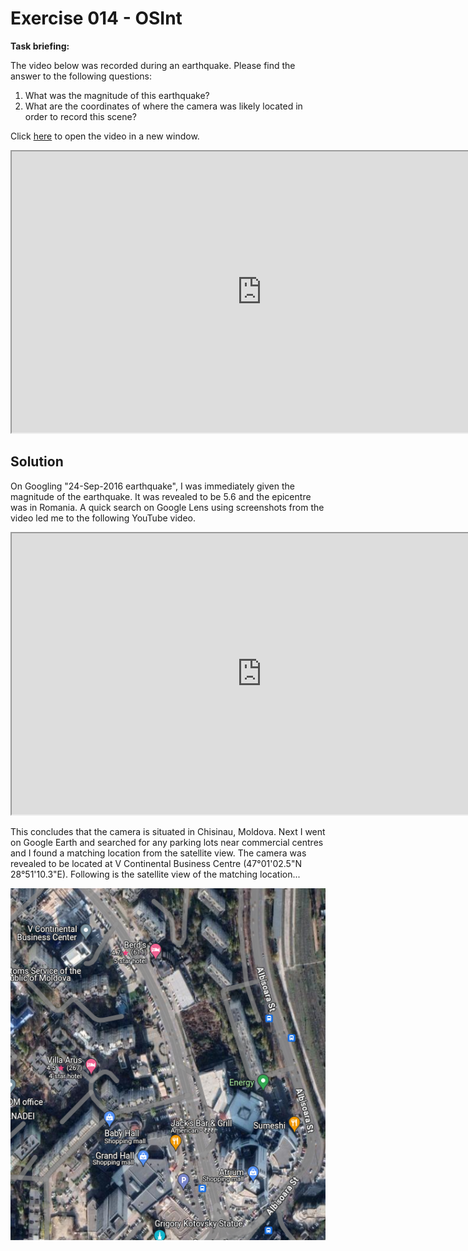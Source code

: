 # Exercise 014 - OSInt

**Task briefing:**  

The video below was recorded during an earthquake. Please find the answer to the following questions:

1. What was the magnitude of this earthquake?  
2. What are the coordinates of where the camera was likely located in order to record this scene?  

Click [here](https://youtu.be/myTG1LpMN7g) to open the video in a new window.

<body>
<iframe height="450" width="800" 
            src="https://www.youtube.com/embed/myTG1LpMN7g"> 
      </iframe>
</body>

## Solution

On Googling "24-Sep-2016 earthquake", I was immediately given the magnitude of the earthquake. It was revealed to be 5.6 and the epicentre was in Romania. A quick search on Google Lens using screenshots from the video led me to the following YouTube video.

<body>
<iframe height="450" width="800" 
            src="https://www.youtube.com/embed/lvGpouFqmJ0"> 
      </iframe>
</body>

This concludes that the camera is situated in Chisinau, Moldova. Next I went on Google Earth and searched for any parking lots near commercial centres and I found a matching location from the satellite view. The camera was revealed to be located at V Continental Business Centre (47°01'02.5"N 28°51'10.3"E). Following is the satellite view of the matching location...

![image](./location.png)
